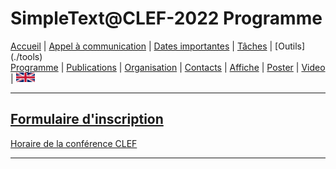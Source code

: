 
# SimpleText@CLEF-2022 Programme

[Accueil](./) | [Appel à communication](./CFP) | [Dates importantes](./dates) | [Tâches](./tasks) | [Outils] (./tools)  
[Programme](./program) | [Publications](./publications) | [Organisation](./organisation) | [Contacts](./contacts) | [Affiche](./affiche) | [Poster](./poster) | [Video](./video) | [<img src="./en.png" width="30">](../en/CFP)


------------------------------------------------------------


[Formulaire d'inscription](https://forms.gle/bfcPqhaNDhnA1NiU8)
------------------------------------------------------------
[Horaire de la conférence CLEF](https://clef2022.clef-initiative.eu/index.php?page=Pages/schedule.html)



---

